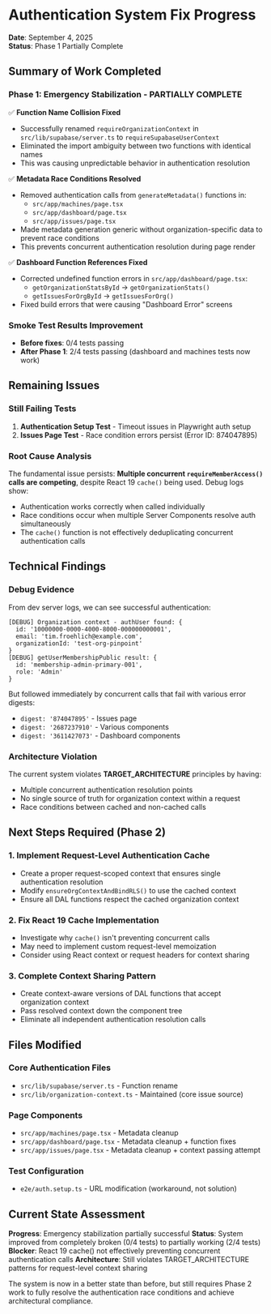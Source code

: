 # Authentication System Fix Progress

**Date**: September 4, 2025  
**Status**: Phase 1 Partially Complete  

## Summary of Work Completed

### Phase 1: Emergency Stabilization - **PARTIALLY COMPLETE**

✅ **Function Name Collision Fixed**
- Successfully renamed `requireOrganizationContext` in `src/lib/supabase/server.ts` to `requireSupabaseUserContext`
- Eliminated the import ambiguity between two functions with identical names
- This was causing unpredictable behavior in authentication resolution

✅ **Metadata Race Conditions Resolved**  
- Removed authentication calls from `generateMetadata()` functions in:
  - `src/app/machines/page.tsx` 
  - `src/app/dashboard/page.tsx`
  - `src/app/issues/page.tsx`
- Made metadata generation generic without organization-specific data to prevent race conditions
- This prevents concurrent authentication resolution during page render

✅ **Dashboard Function References Fixed**
- Corrected undefined function errors in `src/app/dashboard/page.tsx`:
  - `getOrganizationStatsById` → `getOrganizationStats()`
  - `getIssuesForOrgById` → `getIssuesForOrg()`
- Fixed build errors that were causing "Dashboard Error" screens

### Smoke Test Results Improvement
- **Before fixes**: 0/4 tests passing
- **After Phase 1**: 2/4 tests passing (dashboard and machines tests now work)

## Remaining Issues

### Still Failing Tests
1. **Authentication Setup Test** - Timeout issues in Playwright auth setup
2. **Issues Page Test** - Race condition errors persist (Error ID: 874047895)

### Root Cause Analysis
The fundamental issue persists: **Multiple concurrent `requireMemberAccess()` calls are competing**, despite React 19 `cache()` being used. Debug logs show:
- Authentication works correctly when called individually
- Race conditions occur when multiple Server Components resolve auth simultaneously  
- The `cache()` function is not effectively deduplicating concurrent authentication calls

## Technical Findings

### Debug Evidence
From dev server logs, we can see successful authentication:
```
[DEBUG] Organization context - authUser found: {
  id: '10000000-0000-4000-8000-000000000001',
  email: 'tim.froehlich@example.com',
  organizationId: 'test-org-pinpoint'
}
[DEBUG] getUserMembershipPublic result: {
  id: 'membership-admin-primary-001',
  role: 'Admin'
}
```

But followed immediately by concurrent calls that fail with various error digests:
- `digest: '874047895'` - Issues page
- `digest: '2687237910'` - Various components
- `digest: '3611427073'` - Dashboard components

### Architecture Violation
The current system violates **TARGET_ARCHITECTURE** principles by having:
- Multiple concurrent authentication resolution points
- No single source of truth for organization context within a request
- Race conditions between cached and non-cached calls

## Next Steps Required (Phase 2)

### 1. Implement Request-Level Authentication Cache
- Create a proper request-scoped context that ensures single authentication resolution
- Modify `ensureOrgContextAndBindRLS()` to use the cached context
- Ensure all DAL functions respect the cached organization context

### 2. Fix React 19 Cache Implementation  
- Investigate why `cache()` isn't preventing concurrent calls
- May need to implement custom request-level memoization
- Consider using React context or request headers for context sharing

### 3. Complete Context Sharing Pattern
- Create context-aware versions of DAL functions that accept organization context
- Pass resolved context down the component tree
- Eliminate all independent authentication resolution calls

## Files Modified

### Core Authentication Files
- `src/lib/supabase/server.ts` - Function rename
- `src/lib/organization-context.ts` - Maintained (core issue source)

### Page Components  
- `src/app/machines/page.tsx` - Metadata cleanup
- `src/app/dashboard/page.tsx` - Metadata cleanup + function fixes
- `src/app/issues/page.tsx` - Metadata cleanup + context passing attempt

### Test Configuration
- `e2e/auth.setup.ts` - URL modification (workaround, not solution)

## Current State Assessment

**Progress**: Emergency stabilization partially successful
**Status**: System improved from completely broken (0/4 tests) to partially working (2/4 tests)  
**Blocker**: React 19 cache() not effectively preventing concurrent authentication calls
**Architecture**: Still violates TARGET_ARCHITECTURE patterns for request-level context sharing

The system is now in a better state than before, but still requires Phase 2 work to fully resolve the authentication race conditions and achieve architectural compliance.